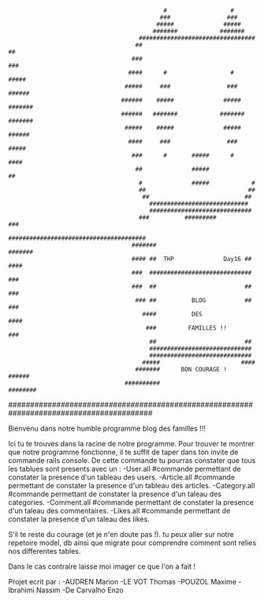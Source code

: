                                                 #                  #                                      
                                               ###                ###
                                              #####              #####
                                             #######            #######
                                         #################################
                                        ##                               ##
                                       ###                               ###
                                      ####      #                  #     #####
                                     #####     ###                ###    ######
                                    ######    #####              #####   #######
                                    ######   #######            #######  #######
                                     #####    #####              #####   ######
                                      ####     ###                ###    #####
                                       ###      #       #####      #     ####
                                        ##              #####            ##
                                         #              #####            #
                                         ##                             ## 
                                          ##                           ## 
                                            ############################
                                            #############################
                                         ###          #########         ###
                                       #######################################
                                       #######                         #######
                                       #### ##  THP              Day16 ## ####
                                       ###  #############################  ###
                                       ###  ##                         ##  ###
                                        ### ##          BLOG           ## ###
                                          ####          DES            ####
                                           ###         FAMILLES !!      ###
                                            ##                         ##
                                            #############################
                                            #############################
                                          #####                       ####
                                        #######      BON COURAGE !    ######
                                     ##########                       ########					
#########################################################################################  

Bienvenu dans notre humble programme blog des familles !!! 

Ici tu te trouves dans la racine de notre programme. Pour trouver te montrer que notre programme fonctionne, il te suffit de taper dans ton invite de commande rails console. De cette commande tu pourras constater que tous les tablues sont presents avec un :
-User.all #commande permettant de constater la presence d'un tableau des users.
-Article.all #commande permettant de constater la presence d'un tableau des articles.
-Category.all #commande permettant de constater la presence d'un taleau des categories.
-Comment.all #commande permettant de constater la presence d'un taleau des commentaires.
-Likes.all #commande permettant de constater la presence d'un taleau des likes.

S'il te reste du courage (et je n'en doute pas !). tu peux aller sur notre repetoire model, db ainsi que migrate  pour comprendre comment sont relies nos differentes tables. 

Dans le cas contraire laisse moi imager ce que l'on a fait !




























Projet ecrit par :
-AUDREN Marion 
-LE VOT Thomas
-POUZOL Maxime
-Ibrahimi Nassim
-De Carvalho Enzo 
